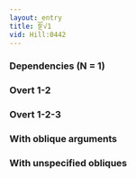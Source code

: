 ```yaml
---
layout: entry
title: སྔོ་√1
vid: Hill:0442
---
```

### Dependencies (N = 1)


### Overt 1-2


### Overt 1-2-3


### With oblique arguments


### With unspecified obliques
